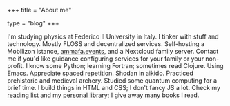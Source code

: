 +++
title = "About me"

type = "blog"
+++

I'm studying physics at Federico II University in Italy.
I tinker with stuff and technology.
Mostly FLOSS and decentralized services.
Self-hosting a Mobilizon istance, [ammafa.events](http://ammafa.events),
and a Nextcloud family server.
Contact me if you'd like guidance configuring services for your family or your non-profit.
I know some Python; learning Fortran; sometimes read Clojure.
Using Emacs.
Appreciate spaced repetition.
Shodan in aikido.
Practiced prehistoric and medieval archery.
Studied some quantum computing for a brief time.
I build things in HTML and CSS; I don't fancy JS a lot.
Check my [reading list](https://www.goodreads.com/user/show/28626037-mariano)
and my [personal library](https://inventaire.io/inventory/visika);
I give away many books I read.
